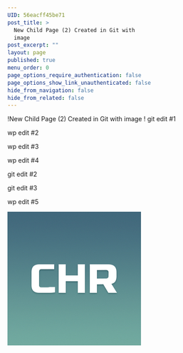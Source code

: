 ```yaml
---
UID: 56eacff45be71
post_title: >
  New Child Page (2) Created in Git with
  image
post_excerpt: ""
layout: page
published: true
menu_order: 0
page_options_require_authentication: false
page_options_show_link_unauthenticated: false
hide_from_navigation: false
hide_from_related: false
---
```

!New Child Page (2) Created in Git with image ! git edit #1

wp edit #2

wp edit #3

wp edit #4

git edit #2

git edit #3

wp edit #5

![alt text][1]

 [1]: /assets/images/chronos.jpg